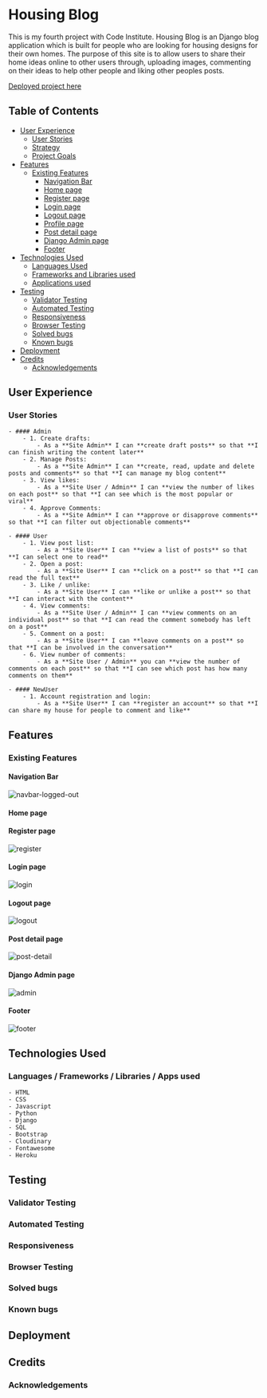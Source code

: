 # Housing Blog

This is my fourth project with Code Institute. Housing Blog is an Django blog application which is built for people who are looking for housing designs for their own homes.
The purpose of this site is to allow users to share their home ideas online to other users through, uploading images, commenting on their ideas to help other people and liking other peoples posts.

[Deployed project here]()

## Table of Contents
* [User Experience](#user-experience)
    * [User Stories](#user-stories)
    * [Strategy](#strategy)
    * [Project Goals](#project-goals)
* [Features](#features)
    * [Existing Features](#existing-features)
        * [Navigation Bar](#navigation-bar)
        * [Home page](#home-page)
        * [Register page](#register-page)
        * [Login page](#login-page)
        * [Logout page](#logout-page)
        * [Profile page](#profile-page)
        * [Post detail page](#post-detail-page)
        * [Django Admin page](#django-admin-page)
        * [Footer](#footer)
* [Technologies Used](#technologies-used)
    * [Languages Used](#languages-used)
    * [Frameworks and Libraries used](#frameworks-and-libraries-used)
    * [Applications used](#applications-used)
* [Testing](#testing)
    * [Validator Testing](#validator-testing)
    * [Automated Testing](#automated-testing)
    * [Responsiveness](#responsiveness)
    * [Browser Testing](#browser-testing)
    * [Solved bugs](#solved-bugs)
    * [Known bugs](#known-bugs)
* [Deployment](#deployment)
* [Credits](#credits)
    * [Acknowledgements](#acknowledgements)

## User Experience

### User Stories

    - #### Admin
        - 1. Create drafts:
            - As a **Site Admin** I can **create draft posts** so that **I can finish writing the content later**
        - 2. Manage Posts:
            - As a **Site Admin** I can **create, read, update and delete posts and comments** so that **I can manage my blog content**
        - 3. View likes:
            - As a **Site User / Admin** I can **view the number of likes on each post** so that **I can see which is the most popular or viral**
        - 4. Approve Comments:
            - As a **Site Admin** I can **approve or disapprove comments** so that **I can filter out objectionable comments**
    
    - #### User
        - 1. View post list:
            - As a **Site User** I can **view a list of posts** so that **I can select one to read**
        - 2. Open a post:
            - As a **Site User** I can **click on a post** so that **I can read the full text**
        - 3. Like / unlike:
            - As a **Site User** I can **like or unlike a post** so that **I can interact with the content**
        - 4. View comments:
            - As a **Site User / Admin** I can **view comments on an individual post** so that **I can read the comment somebody has left on a post**
        - 5. Comment on a post:
            - As a **Site User** I can **leave comments on a post** so that **I can be involved in the conversation**
        - 6. View number of comments:
            - As a **Site User / Admin** you can **view the number of comments on each post** so that **I can see which post has how many comments on them**
    
    - #### NewUser
        - 1. Account registration and login:
            - As a **Site User** I can **register an account** so that **I can share my house for people to comment and like**

## Features

### Existing Features

#### Navigation Bar

![navbar-logged-out](media/documentation/nav-bar-logged-out.jpg)

#### Home page

#### Register page

![register](media/documentation/signup-page.jpg)

#### Login page

![login](media/documentation/signin-page.jpg)

#### Logout page

![logout](media/documentation/signout-page.jpg)

#### Post detail page

![post-detail](media/documentation/post-detail-page.jpg)

#### Django Admin page

![admin](media/documentation/admin-page.jpg)

#### Footer

![footer](media/documentation/footer.jpg)

## Technologies Used

### Languages / Frameworks / Libraries / Apps used

    - HTML
    - CSS
    - Javascript
    - Python
    - Django
    - SQL
    - Bootstrap
    - Cloudinary
    - Fontawesome
    - Heroku

## Testing

### Validator Testing

### Automated Testing

### Responsiveness

### Browser Testing

### Solved bugs

### Known bugs

## Deployment

## Credits

### Acknowledgements
